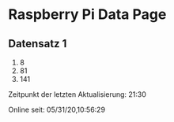 
# Raspberry Pi Data Page
## Datensatz 1
1. 8
2. 81
3. 141

Zeitpunkt der letzten Aktualisierung: 21:30

Online seit: 05/31/20,10:56:29
    